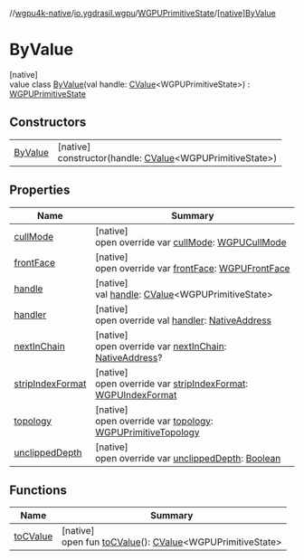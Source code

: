 //[wgpu4k-native](../../../../index.md)/[io.ygdrasil.wgpu](../../index.md)/[WGPUPrimitiveState](../index.md)/[[native]ByValue](index.md)

# ByValue

[native]\
value class [ByValue](index.md)(val handle: [CValue](https://kotlinlang.org/api/core/kotlin-stdlib/kotlinx.cinterop/-c-value/index.html)&lt;WGPUPrimitiveState&gt;) : [WGPUPrimitiveState](../index.md)

## Constructors

| | |
|---|---|
| [ByValue](-by-value.md) | [native]<br>constructor(handle: [CValue](https://kotlinlang.org/api/core/kotlin-stdlib/kotlinx.cinterop/-c-value/index.html)&lt;WGPUPrimitiveState&gt;) |

## Properties

| Name | Summary |
|---|---|
| [cullMode](cull-mode.md) | [native]<br>open override var [cullMode](cull-mode.md): [WGPUCullMode](../../-w-g-p-u-cull-mode/index.md) |
| [frontFace](front-face.md) | [native]<br>open override var [frontFace](front-face.md): [WGPUFrontFace](../../-w-g-p-u-front-face/index.md) |
| [handle](handle.md) | [native]<br>val [handle](handle.md): [CValue](https://kotlinlang.org/api/core/kotlin-stdlib/kotlinx.cinterop/-c-value/index.html)&lt;WGPUPrimitiveState&gt; |
| [handler](handler.md) | [native]<br>open override val [handler](handler.md): [NativeAddress](../../../ffi/-native-address/index.md) |
| [nextInChain](next-in-chain.md) | [native]<br>open override var [nextInChain](next-in-chain.md): [NativeAddress](../../../ffi/-native-address/index.md)? |
| [stripIndexFormat](strip-index-format.md) | [native]<br>open override var [stripIndexFormat](strip-index-format.md): [WGPUIndexFormat](../../-w-g-p-u-index-format/index.md) |
| [topology](topology.md) | [native]<br>open override var [topology](topology.md): [WGPUPrimitiveTopology](../../-w-g-p-u-primitive-topology/index.md) |
| [unclippedDepth](unclipped-depth.md) | [native]<br>open override var [unclippedDepth](unclipped-depth.md): [Boolean](https://kotlinlang.org/api/core/kotlin-stdlib/kotlin/-boolean/index.html) |

## Functions

| Name | Summary |
|---|---|
| [toCValue](../[native]to-c-value.md) | [native]<br>open fun [toCValue](../[native]to-c-value.md)(): [CValue](https://kotlinlang.org/api/core/kotlin-stdlib/kotlinx.cinterop/-c-value/index.html)&lt;WGPUPrimitiveState&gt; |